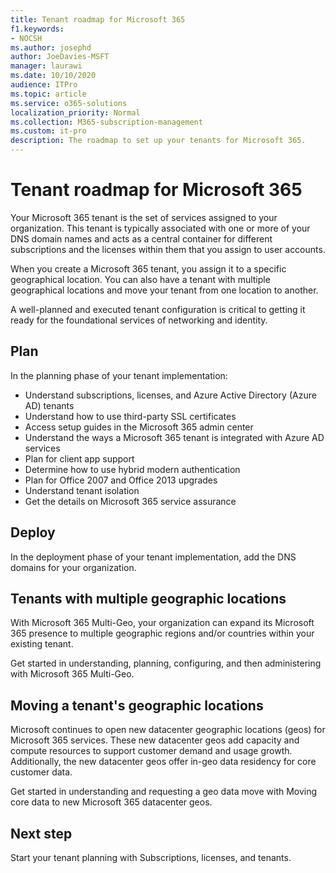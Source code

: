 ```yaml
---
title: Tenant roadmap for Microsoft 365
f1.keywords:
- NOCSH
ms.author: josephd
author: JoeDavies-MSFT
manager: laurawi
ms.date: 10/10/2020
audience: ITPro
ms.topic: article
ms.service: o365-solutions
localization_priority: Normal
ms.collection: M365-subscription-management
ms.custom: it-pro
description: The roadmap to set up your tenants for Microsoft 365.
---
```


# Tenant roadmap for Microsoft 365

Your Microsoft 365 tenant is the set of services assigned to your organization. This tenant is typically associated with one or more of your DNS domain names and acts as a central container for different subscriptions and the licenses within them that you assign to user accounts. 

When you create a Microsoft 365 tenant, you assign it to a specific geographical location. You can also have a tenant with multiple geographical locations and move your tenant from one location to another.

A well-planned and executed tenant configuration is critical to getting it ready for the foundational services of networking and identity.

<!--
Add links to articles after merge
--> 

## Plan

In the planning phase of your tenant implementation:

- Understand subscriptions, licenses, and Azure Active Directory (Azure AD) tenants
- Understand how to use third-party SSL certificates
- Access setup guides in the Microsoft 365 admin center
- Understand the ways a Microsoft 365 tenant is integrated with Azure AD services
- Plan for client app support
- Determine how to use hybrid modern authentication
- Plan for Office 2007 and Office 2013 upgrades
- Understand tenant isolation
- Get the details on Microsoft 365 service assurance

## Deploy

In the deployment phase of your tenant implementation, add the DNS domains for your organization.

## Tenants with multiple geographic locations

With Microsoft 365 Multi-Geo, your organization can expand its Microsoft 365 presence to multiple geographic regions and/or countries within your existing tenant.

Get started in understanding, planning, configuring, and then administering with Microsoft 365 Multi-Geo.

## Moving a tenant's geographic locations

Microsoft continues to open new datacenter geographic locations (geos) for Microsoft 365 services. These new datacenter geos add capacity and compute resources to support customer demand and usage growth. Additionally, the new datacenter geos offer in-geo data residency for core customer data.

Get started in understanding and requesting a geo data move with Moving core data to new Microsoft 365 datacenter geos.

## Next step

Start your tenant planning with Subscriptions, licenses, and tenants.

